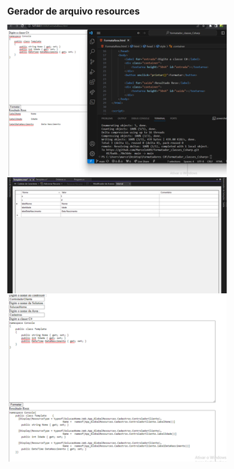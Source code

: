<h2>Gerador de arquivo resources</h2>
<img src="gerador1.png" />
<img src="gerador2.png" />
<img src="gerador3.png" />
